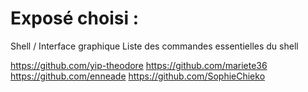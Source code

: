 # Exposé choisi :
Shell / Interface graphique Liste des commandes essentielles du shell


https://github.com/yip-theodore
https://github.com/mariete36
https://github.com/enneade
https://github.com/SophieChieko


